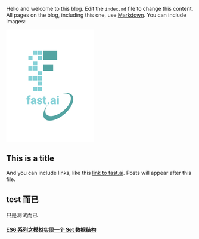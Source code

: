Hello and welcome to this blog. Edit the `index.md` file to change this content. All pages on the blog, including this one, use [Markdown](https://guides.github.com/features/mastering-markdown/). You can include images:

![Image of fast.ai logo](images/logo.png)

## This is a title

And you can include links, like this [link to fast.ai](https://www.fast.ai). Posts will appear after this file. 

## test 而已

只是测试而已

#### [ES6 系列之模拟实现一个 Set 数据结构](wechartAritcles/ES6%20系列之模拟实现一个%20Set%20数据结构.pdf)
